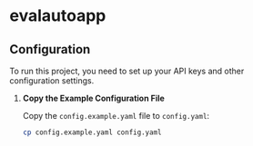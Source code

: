 # evalautoapp

## Configuration

To run this project, you need to set up your API keys and other configuration settings.

1. **Copy the Example Configuration File**

   Copy the `config.example.yaml` file to `config.yaml`:

   ```sh
   cp config.example.yaml config.yaml
